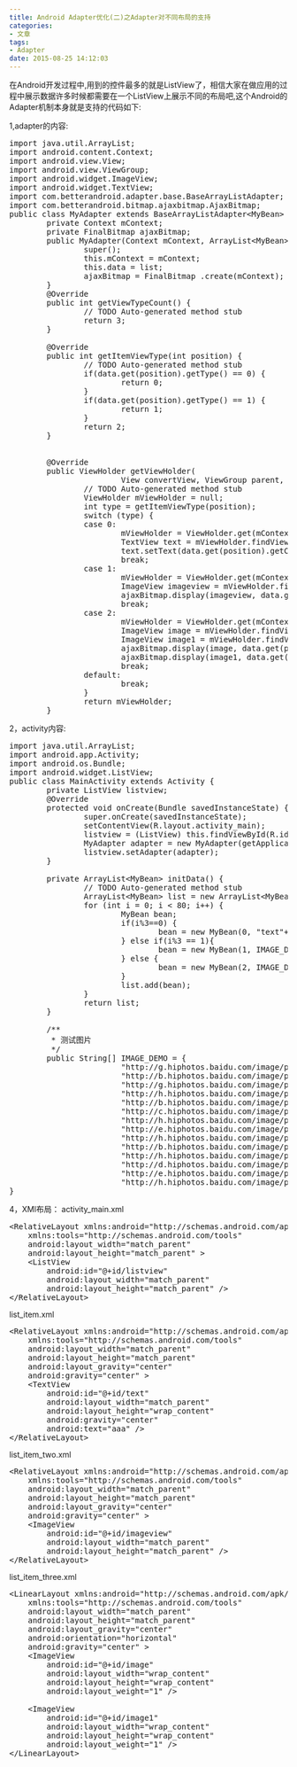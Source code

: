 ```yaml
---
title: Android Adapter优化(二)之Adapter对不同布局的支持
categories:
- 文章
tags:
- Adapter
date: 2015-08-25 14:12:03
---
```


在Android开发过程中,用到的控件最多的就是ListView了，相信大家在做应用的过程中展示数据许多时候都需要在一个ListView上展示不同的布局吧,这个Android的Adapter机制本身就是支持的代码如下:
<!-- more -->
1,adapter的内容:
<pre class="brush:java;toolbar:false">import java.util.ArrayList;
import android.content.Context;
import android.view.View;
import android.view.ViewGroup;
import android.widget.ImageView;
import android.widget.TextView;
import com.betterandroid.adapter.base.BaseArrayListAdapter;
import com.betterandroid.bitmap.ajaxbitmap.AjaxBitmap;
public class MyAdapter extends BaseArrayListAdapter&lt;MyBean&gt; {
        private Context mContext;
        private FinalBitmap ajaxBitmap;
        public MyAdapter(Context mContext, ArrayList&lt;MyBean&gt; list) {
                super();
                this.mContext = mContext;
                this.data = list;
                ajaxBitmap = FinalBitmap .create(mContext);
        }
        @Override
        public int getViewTypeCount() {
                // TODO Auto-generated method stub
                return 3;
        }
        
        @Override
        public int getItemViewType(int position) {
                // TODO Auto-generated method stub
                if(data.get(position).getType() == 0) {
                        return 0;
                }
                if(data.get(position).getType() == 1) {
                        return 1;
                }
                return 2;
        }
        
        
        @Override
        public ViewHolder getViewHolder(
                        View convertView, ViewGroup parent, int position) {
                // TODO Auto-generated method stub
                ViewHolder mViewHolder = null;
                int type = getItemViewType(position);
                switch (type) {
                case 0:
                        mViewHolder = ViewHolder.get(mContext, convertView, parent, R.layout.list_item);
                        TextView text = mViewHolder.findViewById(R.id.text);
                        text.setText(data.get(position).getContent());
                        break;
                case 1:
                        mViewHolder = ViewHolder.get(mContext, convertView, parent, R.layout.list_item_two);
                        ImageView imageview = mViewHolder.findViewById(R.id.imageview);
                        ajaxBitmap.display(imageview, data.get(position).getContent());
                        break;
                case 2:
                        mViewHolder = ViewHolder.get(mContext, convertView, parent, R.layout.list_item_three);
                        ImageView image = mViewHolder.findViewById(R.id.image);
                        ImageView image1 = mViewHolder.findViewById(R.id.image1);
                        ajaxBitmap.display(image, data.get(position).getContent());
                        ajaxBitmap.display(image1, data.get(position).getContent());
                        break;
                default:
                        break;
                }
                return mViewHolder;
        }</pre>

2，activity内容:
<pre class="brush:java;toolbar:false">import java.util.ArrayList;
import android.app.Activity;
import android.os.Bundle;
import android.widget.ListView;
public class MainActivity extends Activity {
        private ListView listview;
        @Override
        protected void onCreate(Bundle savedInstanceState) {
                super.onCreate(savedInstanceState);
                setContentView(R.layout.activity_main);
                listview = (ListView) this.findViewById(R.id.listview);
                MyAdapter adapter = new MyAdapter(getApplicationContext(), initData());
                listview.setAdapter(adapter);
        }
        
        private ArrayList&lt;MyBean&gt; initData() {
                // TODO Auto-generated method stub
                ArrayList&lt;MyBean&gt; list = new ArrayList&lt;MyBean&gt;();
                for (int i = 0; i &lt; 80; i++) {
                        MyBean bean;
                        if(i%3==0) {
                                bean = new MyBean(0, &quot;text&quot;+i);
                        } else if(i%3 == 1){
                                bean = new MyBean(1, IMAGE_DEMO[i%14]);
                        } else {
                                bean = new MyBean(2, IMAGE_DEMO[i%14]);
                        }
                        list.add(bean);
                }
                return list;
        }
        
        /**
         * 测试图片
         */
        public String[] IMAGE_DEMO = {
                        &quot;http://g.hiphotos.baidu.com/image/pic/item/0bd162d9f2d3572cb707d6dd8813632763d0c3ce.jpg&quot;,
                        &quot;http://b.hiphotos.baidu.com/image/pic/item/bba1cd11728b4710604224c1c1cec3fdfc03234a.jpg&quot;,
                        &quot;http://g.hiphotos.baidu.com/image/pic/item/3bf33a87e950352a18846f095143fbf2b3118bce.jpg&quot;,
                        &quot;http://h.hiphotos.baidu.com/image/pic/item/b3fb43166d224f4a97ffc6120bf790529822d149.jpg&quot;,
                        &quot;http://b.hiphotos.baidu.com/image/pic/item/e4dde71190ef76c6aeb24e2a9f16fdfaaf51674a.jpg&quot;,
                        &quot;http://c.hiphotos.baidu.com/image/pic/item/4a36acaf2edda3cc9ecc193f03e93901213f9281.jpg&quot;,
                        &quot;http://h.hiphotos.baidu.com/image/pic/item/241f95cad1c8a786beb13e066509c93d70cf501a.jpg&quot;,
                        &quot;http://e.hiphotos.baidu.com/image/pic/item/e824b899a9014c08f25c9da4087b02087bf4f448.jpg&quot;,
                        &quot;http://h.hiphotos.baidu.com/image/pic/item/d788d43f8794a4c23243522a0cf41bd5ad6e394a.jpg&quot;,
                        &quot;http://b.hiphotos.baidu.com/image/pic/item/6609c93d70cf3bc7d6ad8dead300baa1cd112a02.jpg&quot;,
                        &quot;http://h.hiphotos.baidu.com/image/pic/item/b219ebc4b74543a905b7baca1c178a82b9011403.jpg&quot;,
                        &quot;http://d.hiphotos.baidu.com/image/pic/item/c8ea15ce36d3d53955944fc53887e950352ab00f.jpg&quot;,
                        &quot;http://e.hiphotos.baidu.com/image/pic/item/241f95cad1c8a7860504930c6509c93d70cf5082.jpg&quot;,
                        &quot;http://h.hiphotos.baidu.com/image/pic/item/4e4a20a4462309f77ff6d318700e0cf3d7cad61b.jpg&quot; };
}</pre>

4，XMl布局：
activity_main.xml
<pre class="brush:xml;toolbar:false">&lt;RelativeLayout xmlns:android=&quot;http://schemas.android.com/apk/res/android&quot;
    xmlns:tools=&quot;http://schemas.android.com/tools&quot;
    android:layout_width=&quot;match_parent&quot;
    android:layout_height=&quot;match_parent&quot; &gt;
    &lt;ListView
        android:id=&quot;@+id/listview&quot;
        android:layout_width=&quot;match_parent&quot;
        android:layout_height=&quot;match_parent&quot; /&gt;
&lt;/RelativeLayout&gt;</pre>

list_item.xml
<pre class="brush:xml;toolbar:false">&lt;RelativeLayout xmlns:android=&quot;http://schemas.android.com/apk/res/android&quot;
    xmlns:tools=&quot;http://schemas.android.com/tools&quot;
    android:layout_width=&quot;match_parent&quot;
    android:layout_height=&quot;match_parent&quot;
    android:layout_gravity=&quot;center&quot;
    android:gravity=&quot;center&quot; &gt;
    &lt;TextView
        android:id=&quot;@+id/text&quot;
        android:layout_width=&quot;match_parent&quot;
        android:layout_height=&quot;wrap_content&quot;
        android:gravity=&quot;center&quot;
        android:text=&quot;aaa&quot; /&gt;
&lt;/RelativeLayout&gt;</pre>

list_item_two.xml
<pre class="brush:xml;toolbar:false">&lt;RelativeLayout xmlns:android=&quot;http://schemas.android.com/apk/res/android&quot;
    xmlns:tools=&quot;http://schemas.android.com/tools&quot;
    android:layout_width=&quot;match_parent&quot;
    android:layout_height=&quot;match_parent&quot;
    android:layout_gravity=&quot;center&quot;
    android:gravity=&quot;center&quot; &gt;
    &lt;ImageView
        android:id=&quot;@+id/imageview&quot;
        android:layout_width=&quot;match_parent&quot;
        android:layout_height=&quot;match_parent&quot; /&gt;
&lt;/RelativeLayout&gt;</pre>

list_item_three.xml
<pre class="brush:xml;toolbar:false">&lt;LinearLayout xmlns:android=&quot;http://schemas.android.com/apk/res/android&quot;
    xmlns:tools=&quot;http://schemas.android.com/tools&quot;
    android:layout_width=&quot;match_parent&quot;
    android:layout_height=&quot;match_parent&quot;
    android:layout_gravity=&quot;center&quot;
    android:orientation=&quot;horizontal&quot;
    android:gravity=&quot;center&quot; &gt;
    &lt;ImageView
        android:id=&quot;@+id/image&quot;
        android:layout_width=&quot;wrap_content&quot;
        android:layout_height=&quot;wrap_content&quot;
        android:layout_weight=&quot;1&quot; /&gt;
    
    &lt;ImageView
        android:id=&quot;@+id/image1&quot;
        android:layout_width=&quot;wrap_content&quot;
        android:layout_height=&quot;wrap_content&quot;
        android:layout_weight=&quot;1&quot; /&gt;
&lt;/LinearLayout&gt;</pre>